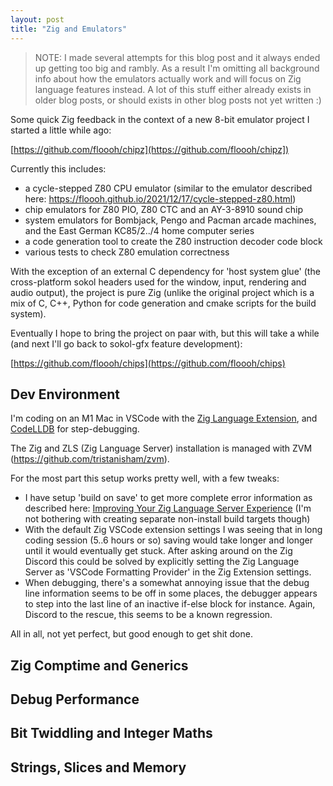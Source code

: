 ```yaml
---
layout: post
title: "Zig and Emulators"
---
```


> NOTE: I made several attempts for this blog post and it always ended up
> getting too big and rambly. As a result I'm omitting all background info
> about how the emulators actually work and will focus on Zig language
> features instead. A lot of this stuff either already exists in older blog posts, or
> should exists in other blog posts not yet written :)

Some quick Zig feedback in the context of a new 8-bit emulator project I started
a little while ago:

[https://github.com/floooh/chipz](https://github.com/floooh/chipz])

Currently this includes:

- a cycle-stepped Z80 CPU emulator (similar to the emulator described
  here: https://floooh.github.io/2021/12/17/cycle-stepped-z80.html)
- chip emulators for Z80 PIO, Z80 CTC and an AY-3-8910 sound chip
- system emulators for Bombjack, Pengo and Pacman arcade machines,
  and the East German KC85/2../4 home computer series
- a code generation tool to create the Z80 instruction decoder code block
- various tests to check Z80 emulation correctness

With the exception of an external C dependency for 'host system glue'
(the cross-platform sokol headers used for the window, input, rendering
and audio output), the project is pure Zig (unlike the original project
which is a mix of C, C++, Python for code generation and cmake scripts
for the build system).

Eventually I hope to bring the project on paar with, but this will take
a while (and next I'll go back to sokol-gfx feature development):

[https://github.com/floooh/chips](https://github.com/floooh/chips)


## Dev Environment

I'm coding on an M1 Mac in VSCode with the [Zig Language Extension](https://marketplace.visualstudio.com/items?itemName=ziglang.vscode-zig), and [CodeLLDB](https://marketplace.visualstudio.com/items?itemName=vadimcn.vscode-lldb)
for step-debugging.

The Zig and ZLS (Zig Language Server) installation is managed with ZVM (https://github.com/tristanisham/zvm).

For the most part this setup works pretty well, with a few tweaks:

- I have setup 'build on save' to get more complete error information as described here:
  [Improving Your Zig Language Server Experience](https://kristoff.it/blog/improving-your-zls-experience/)
  (I'm not bothering with creating separate non-install build targets though)
- With the default Zig VSCode extension settings I was seeing that in long coding
  session (5..6 hours or so) saving would take longer and longer until it would
  eventually get stuck. After asking around on the Zig Discord this could be solved
  by explicitly setting the Zig Language Server as 'VSCode Formatting Provider'
  in the Zig Extension settings.
- When debugging, there's a somewhat annoying issue that the debug line information
  seems to be off in some places, the debugger appears to step into the last
  line of an inactive if-else block for instance. Again, Discord to the rescue,
  this seems to be a known regression.

All in all, not yet perfect, but good enough to get shit done.

## Zig Comptime and Generics

## Debug Performance

## Bit Twiddling and Integer Maths

## Strings, Slices and Memory
